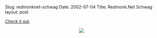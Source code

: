 Slug: redmonknet-schwag
Date: 2002-07-04
Title: Redmonk.Net Schwag
layout: post

<a href="http://www.cafepress.com/cp/store/store.aspx?storeid=redmonk">Check it out</a>.

<div align="center"><a href="http://www.cafepress.com/cp/store/productdetail.aspx?prodno=redmonk.2597188"><img border="0" src="http://images.cafepress.com/storetn_nocache/2597188_B_store.jpg" /></a></div>
